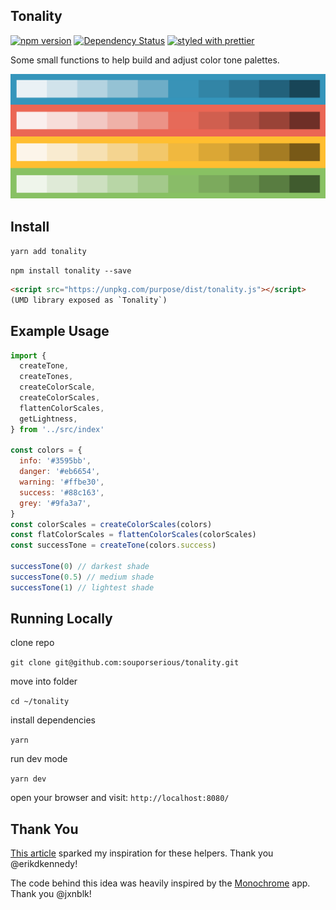 ## Tonality

[![npm version](https://badge.fury.io/js/tonality.svg)](https://badge.fury.io/js/tonality)
[![Dependency Status](https://david-dm.org/souporserious/tonality.svg)](https://david-dm.org/souporserious/tonality)
[![styled with prettier](https://img.shields.io/badge/styled_with-prettier-ff69b4.svg)](https://github.com/prettier/prettier)

Some small functions to help build and adjust color tone palettes.

![tonality](images/palette.png)

## Install

`yarn add tonality`

`npm install tonality --save`

```html
<script src="https://unpkg.com/purpose/dist/tonality.js"></script>
(UMD library exposed as `Tonality`)
```

## Example Usage

```js
import {
  createTone,
  createTones,
  createColorScale,
  createColorScales,
  flattenColorScales,
  getLightness,
} from '../src/index'

const colors = {
  info: '#3595bb',
  danger: '#eb6654',
  warning: '#ffbe30',
  success: '#88c163',
  grey: '#9fa3a7',
}
const colorScales = createColorScales(colors)
const flatColorScales = flattenColorScales(colorScales)
const successTone = createTone(colors.success)

successTone(0) // darkest shade
successTone(0.5) // medium shade
successTone(1) // lightest shade
```

## Running Locally

clone repo

`git clone git@github.com:souporserious/tonality.git`

move into folder

`cd ~/tonality`

install dependencies

`yarn`

run dev mode

`yarn dev`

open your browser and visit: `http://localhost:8080/`

## Thank You
[This article](https://medium.com/@erikdkennedy/color-in-ui-design-a-practical-framework-e18cacd97f9e) sparked my inspiration for these helpers. Thank you @erikdkennedy!

The code behind this idea was heavily inspired by the [Monochrome](https://monochrome.jxnblk.com/0077d6) app. Thank you @jxnblk!
